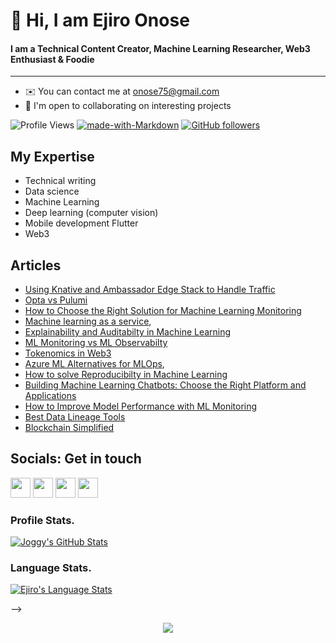 # 👋  Hi, I am Ejiro Onose 

#### I am a Technical Content Creator, Machine Learning Researcher, Web3 Enthusiast & Foodie
------------------------------------------------------

* ✉️  You can contact me at [onose75@gmail.com](mailto:onose75@gmail.com )
* 🤝  I'm open to collaborating on interesting projects

![Profile Views](https://komarev.com/ghpvc/?username=akshaykhale1992)
[![made-with-Markdown](https://img.shields.io/badge/Made%20with-Markdown-1f425f.svg)](https://github.com/Joggyjagz7)
[![GitHub followers](https://img.shields.io/github/followers/Joggyjagz7.svg?style=social&label=Follow&maxAge=2592000)](https://github.com/Joggyjagz7?tab=followers)


## My Expertise
- Technical writing
- Data science
- Machine Learning
- Deep learning (computer vision)
- Mobile development Flutter
- Web3



## Articles
* [Using Knative and Ambassador Edge Stack to Handle Traffic](https://medium.com/ambassador-api-gateway/using-knative-and-ambassador-edge-stack-to-handle-traffic-5b938470d51f)
* [Opta vs Pulumi](https://medium.com/faun/opta-vs-pulumi-39287fc130fd)
* [How to Choose the Right Solution for Machine Learning Monitoring](https://www.aporia.com/blog/how-to-choose-the-right-solution-for-machine-learning-monitoring/)
* [Machine learning as a service](https://neptune.ai/blog/machine-learning-as-a-service-what-it-is-when-to-use-it-and-what-are-the-best-tools-out-there),
* [Explainability and Auditabilty in Machine Learning](https://neptune.ai/blog/explainability-auditability-ml-definitions-techniques-tools)
* [ML Monitoring vs ML Observabilty](https://www.aporia.com/blog/ml-observability-vs-ml-monitoring/)
* [Tokenomics in Web3](https://medium.com/@EjiroOnose/tokenomics-48ebacf79cde)
* [Azure ML Alternatives for MLOps](https://neptune.ai/blog/azure-ml-alternatives-for-mlops),
* [How to solve Reproducibilty in Machine Learning](https://neptune.ai/blog/how-to-solve-reproducibility-in-ml)
* [Building Machine Learning Chatbots: Choose the Right Platform and Applications](https://neptune.ai/blog/building-machine-learning-chatbots-platforms-and-applications)
* [How to Improve Model Performance with ML Monitoring](https://www.aporia.com/blog/improving-model-performance-with-ml-monitoring/)
* [Best Data Lineage Tools](https://neptune.ai/blog/best-data-lineage-tools)
* [Blockchain Simplified](https://medium.com/@EjiroOnose/blockchain-simplified-aa8a2d0b816d)

## Socials: Get in touch

<p align="left"> <a href="https://www.github.com/Joggyjagz7" target="_blank" rel="noreferrer"><img src="https://raw.githubusercontent.com/danielcranney/readme-generator/main/public/icons/socials/github.svg" width="32" height="32" /></a> <a href="https://ejiroonose.hashnode.dev" target="_blank" rel="noreferrer"><img src="https://raw.githubusercontent.com/danielcranney/readme-generator/main/public/icons/socials/hashnode.svg" width="32" height="32" /></a> <a href="https://www.linkedin.com/in/ejiro-onose-310512128/" target="_blank" rel="noreferrer"><img src="https://raw.githubusercontent.com/danielcranney/readme-generator/main/public/icons/socials/linkedin.svg" width="32" height="32" /></a> <a href="https://www.twitter.com/joggyjagz" target="_blank" rel="noreferrer"><img src="https://raw.githubusercontent.com/danielcranney/readme-generator/main/public/icons/socials/twitter.svg" width="32" height="32" /></a></p>



### Profile Stats.

[![Joggy's GitHub Stats](https://github-readme-stats.vercel.app/api?username=Joggyjagz7&show_icons=true&title_color=fff&icon_color=79ff97&text_color=9f9f9f&bg_color=151515)](https://github.com/Joggyjagz7)

### Language Stats.

[![Ejiro's Language Stats](https://github-readme-stats.vercel.app/api/top-langs/?username=Joggyjagz7&theme=light)](https://github.com/Joggyjagz7)

-->
<div id="header" align="center">
  <img src="https://media.giphy.com/media/Wsju5zAb5kcOfxJV9i/giphy.gif"/>
</div>
